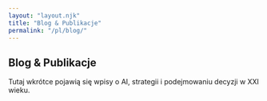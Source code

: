 ```yaml
---
layout: "layout.njk"
title: "Blog & Publikacje"
permalink: "/pl/blog/"
---
```


## Blog & Publikacje

Tutaj wkrótce pojawią się wpisy o AI, strategii i podejmowaniu decyzji w XXI wieku.
